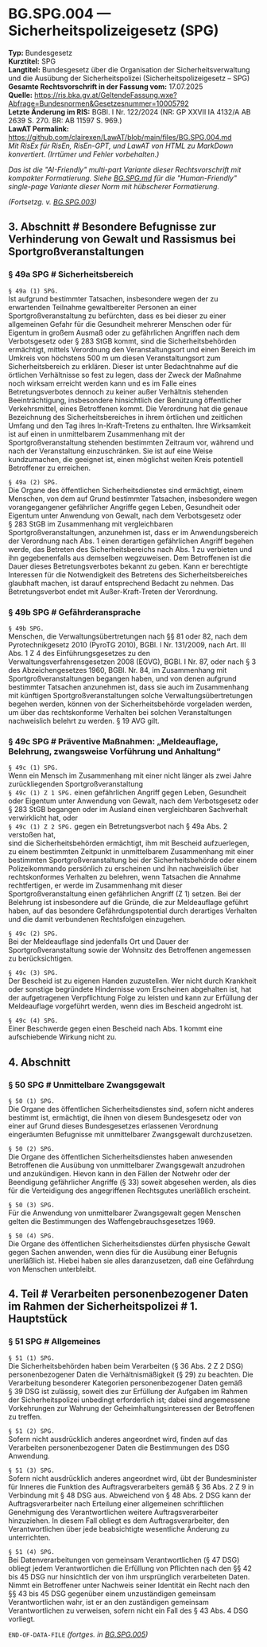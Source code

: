# BG.SPG.004 — Sicherheitspolizeigesetz (SPG)
**Typ:** Bundesgesetz  
**Kurztitel:** SPG  
**Langtitel:** Bundesgesetz über die Organisation der Sicherheitsverwaltung und die Ausübung der Sicherheitspolizei (Sicherheitspolizeigesetz – SPG)  
**Gesamte Rechtsvorschrift in der Fassung vom:** 17.07.2025  
**Quelle:** https://ris.bka.gv.at/GeltendeFassung.wxe?Abfrage=Bundesnormen&Gesetzesnummer=10005792  
**Letzte Änderung im RIS:** BGBl. I Nr. 122/2024 (NR: GP XXVII IA 4132/A AB 2639 S. 270. BR: AB 11597 S. 969.)  
**LawAT Permalink:** https://github.com/clairexen/LawAT/blob/main/files/BG.SPG.004.md  
*Mit RisEx für RisEn, RisEn-GPT, und LawAT von HTML zu MarkDown konvertiert. (Irrtümer und Fehler vorbehalten.)*

*Das ist die "AI-Friendly" multi-part Variante dieser Rechtsvorschrift mit kompakter Formatierung. Siehe [BG.SPG.md](BG.SPG.md) für die "Human-Friendly" single-page Variante dieser Norm mit hübscherer Formatierung.*

*(Fortsetzg. v. [BG.SPG.003](BG.SPG.003.md))*

## 3. Abschnitt # Besondere Befugnisse zur Verhinderung von Gewalt und Rassismus bei Sportgroßveranstaltungen

### § 49a SPG # Sicherheitsbereich

`§ 49a (1) SPG.`  
Ist aufgrund bestimmter Tatsachen, insbesondere wegen der zu erwartenden Teilnahme gewaltbereiter Personen an einer Sportgroßveranstaltung zu befürchten, dass es bei dieser zu einer allgemeinen Gefahr für die Gesundheit mehrerer Menschen oder für Eigentum in großem Ausmaß oder zu gefährlichen Angriffen nach dem Verbotsgesetz oder § 283 StGB kommt, sind die Sicherheitsbehörden ermächtigt, mittels Verordnung den Veranstaltungsort und einen Bereich im Umkreis von höchstens 500 m um diesen Veranstaltungsort zum Sicherheitsbereich zu erklären. Dieser ist unter Bedachtnahme auf die örtlichen Verhältnisse so fest zu legen, dass der Zweck der Maßnahme noch wirksam erreicht werden kann und es im Falle eines Betretungsverbotes dennoch zu keiner außer Verhältnis stehenden Beeinträchtigung, insbesondere hinsichtlich der Benützung öffentlicher Verkehrsmittel, eines Betroffenen kommt. Die Verordnung hat die genaue Bezeichnung des Sicherheitsbereiches in ihrem örtlichen und zeitlichen Umfang und den Tag ihres In-Kraft-Tretens zu enthalten. Ihre Wirksamkeit ist auf einen in unmittelbarem Zusammenhang mit der Sportgroßveranstaltung stehenden bestimmten Zeitraum vor, während und nach der Veranstaltung einzuschränken. Sie ist auf eine Weise kundzumachen, die geeignet ist, einen möglichst weiten Kreis potentiell Betroffener zu erreichen.

`§ 49a (2) SPG.`  
Die Organe des öffentlichen Sicherheitsdienstes sind ermächtigt, einem Menschen, von dem auf Grund bestimmter Tatsachen, insbesondere wegen vorangegangener gefährlicher Angriffe gegen Leben, Gesundheit oder Eigentum unter Anwendung von Gewalt, nach dem Verbotsgesetz oder § 283 StGB im Zusammenhang mit vergleichbaren Sportgroßveranstaltungen, anzunehmen ist, dass er im Anwendungsbereich der Verordnung nach Abs. 1 einen derartigen gefährlichen Angriff begehen werde, das Betreten des Sicherheitsbereichs nach Abs. 1 zu verbieten und ihn gegebenenfalls aus demselben wegzuweisen. Dem Betroffenen ist die Dauer dieses Betretungsverbotes bekannt zu geben. Kann er berechtigte Interessen für die Notwendigkeit des Betretens des Sicherheitsbereiches glaubhaft machen, ist darauf entsprechend Bedacht zu nehmen. Das Betretungsverbot endet mit Außer-Kraft-Treten der Verordnung.

### § 49b SPG # Gefährderansprache

`§ 49b SPG.`  
Menschen, die Verwaltungsübertretungen nach §§ 81 oder 82, nach dem Pyrotechnikgesetz 2010 (PyroTG 2010), BGBl. I Nr. 131/2009, nach Art. III Abs. 1 Z 4 des Einführungsgesetzes zu den Verwaltungsverfahrensgesetzen 2008 (EGVG), BGBl. I Nr. 87, oder nach § 3 des Abzeichengesetzes 1960, BGBl. Nr. 84, im Zusammenhang mit Sportgroßveranstaltungen begangen haben, und von denen aufgrund bestimmter Tatsachen anzunehmen ist, dass sie auch im Zusammenhang mit künftigen Sportgroßveranstaltungen solche Verwaltungsübertretungen begehen werden, können von der Sicherheitsbehörde vorgeladen werden, um über das rechtskonforme Verhalten bei solchen Veranstaltungen nachweislich belehrt zu werden. § 19 AVG gilt.

### § 49c SPG # Präventive Maßnahmen: „Meldeauflage, Belehrung, zwangsweise Vorführung und Anhaltung“

`§ 49c (1) SPG.`  
Wenn ein Mensch im Zusammenhang mit einer nicht länger als zwei Jahre zurückliegenden Sportgroßveranstaltung  
`§ 49c (1) Z 1 SPG.`
einen gefährlichen Angriff gegen Leben, Gesundheit oder Eigentum unter Anwendung von Gewalt, nach dem Verbotsgesetz oder § 283 StGB begangen oder im Ausland einen vergleichbaren Sachverhalt verwirklicht hat, oder  
`§ 49c (1) Z 2 SPG.`
gegen ein Betretungsverbot nach § 49a Abs. 2 verstoßen hat,  
sind die Sicherheitsbehörden ermächtigt, ihm mit Bescheid aufzuerlegen, zu einem bestimmten Zeitpunkt in unmittelbarem Zusammenhang mit einer bestimmten Sportgroßveranstaltung bei der Sicherheitsbehörde oder einem Polizeikommando persönlich zu erscheinen und ihn nachweislich über rechtskonformes Verhalten zu belehren, wenn Tatsachen die Annahme rechtfertigen, er werde im Zusammenhang mit dieser Sportgroßveranstaltung einen gefährlichen Angriff (Z 1) setzen. Bei der Belehrung ist insbesondere auf die Gründe, die zur Meldeauflage geführt haben, auf das besondere Gefährdungspotential durch derartiges Verhalten und die damit verbundenen Rechtsfolgen einzugehen.

`§ 49c (2) SPG.`  
Bei der Meldeauflage sind jedenfalls Ort und Dauer der Sportgroßveranstaltung sowie der Wohnsitz des Betroffenen angemessen zu berücksichtigen.

`§ 49c (3) SPG.`  
Der Bescheid ist zu eigenen Handen zuzustellen. Wer nicht durch Krankheit oder sonstige begründete Hindernisse vom Erscheinen abgehalten ist, hat der aufgetragenen Verpflichtung Folge zu leisten und kann zur Erfüllung der Meldeauflage vorgeführt werden, wenn dies im Bescheid angedroht ist.

`§ 49c (4) SPG.`  
Einer Beschwerde gegen einen Bescheid nach Abs. 1 kommt eine aufschiebende Wirkung nicht zu.

## 4. Abschnitt

### § 50 SPG # Unmittelbare Zwangsgewalt

`§ 50 (1) SPG.`  
Die Organe des öffentlichen Sicherheitsdienstes sind, sofern nicht anderes bestimmt ist, ermächtigt, die ihnen von diesem Bundesgesetz oder von einer auf Grund dieses Bundesgesetzes erlassenen Verordnung eingeräumten Befugnisse mit unmittelbarer Zwangsgewalt durchzusetzen.

`§ 50 (2) SPG.`  
Die Organe des öffentlichen Sicherheitsdienstes haben anwesenden Betroffenen die Ausübung von unmittelbarer Zwangsgewalt anzudrohen und anzukündigen. Hievon kann in den Fällen der Notwehr oder der Beendigung gefährlicher Angriffe (§ 33) soweit abgesehen werden, als dies für die Verteidigung des angegriffenen Rechtsgutes unerläßlich erscheint.

`§ 50 (3) SPG.`  
Für die Anwendung von unmittelbarer Zwangsgewalt gegen Menschen gelten die Bestimmungen des Waffengebrauchsgesetzes 1969.

`§ 50 (4) SPG.`  
Die Organe des öffentlichen Sicherheitsdienstes dürfen physische Gewalt gegen Sachen anwenden, wenn dies für die Ausübung einer Befugnis unerläßlich ist. Hiebei haben sie alles daranzusetzen, daß eine Gefährdung von Menschen unterbleibt.

## 4. Teil # Verarbeiten personenbezogener Daten im Rahmen der Sicherheitspolizei # 1. Hauptstück

### § 51 SPG # Allgemeines

`§ 51 (1) SPG.`  
Die Sicherheitsbehörden haben beim Verarbeiten (§ 36 Abs. 2 Z 2 DSG) personenbezogener Daten die Verhältnismäßigkeit (§ 29) zu beachten. Die Verarbeitung besonderer Kategorien personenbezogener Daten gemäß § 39 DSG ist zulässig, soweit dies zur Erfüllung der Aufgaben im Rahmen der Sicherheitspolizei unbedingt erforderlich ist; dabei sind angemessene Vorkehrungen zur Wahrung der Geheimhaltungsinteressen der Betroffenen zu treffen.

`§ 51 (2) SPG.`  
Sofern nicht ausdrücklich anderes angeordnet wird, finden auf das Verarbeiten personenbezogener Daten die Bestimmungen des DSG Anwendung.

`§ 51 (3) SPG.`  
Sofern nicht ausdrücklich anderes angeordnet wird, übt der Bundesminister für Inneres die Funktion des Auftragsverarbeiters gemäß § 36 Abs. 2 Z 9 in Verbindung mit § 48 DSG aus. Abweichend von § 48 Abs. 2 DSG kann der Auftragsverarbeiter nach Erteilung einer allgemeinen schriftlichen Genehmigung des Verantwortlichen weitere Auftragsverarbeiter hinzuziehen. In diesem Fall obliegt es dem Auftragsverarbeiter, den Verantwortlichen über jede beabsichtigte wesentliche Änderung zu unterrichten.

`§ 51 (4) SPG.`  
Bei Datenverarbeitungen von gemeinsam Verantwortlichen (§ 47 DSG) obliegt jedem Verantwortlichen die Erfüllung von Pflichten nach den §§ 42 bis 45 DSG nur hinsichtlich der von ihm ursprünglich verarbeiteten Daten. Nimmt ein Betroffener unter Nachweis seiner Identität ein Recht nach den §§ 43 bis 45 DSG gegenüber einem unzuständigen gemeinsam Verantwortlichen wahr, ist er an den zuständigen gemeinsam Verantwortlichen zu verweisen, sofern nicht ein Fall des § 43 Abs. 4 DSG vorliegt.

`END-OF-DATA-FILE` *(fortges. in [BG.SPG.005](BG.SPG.005.md))*
